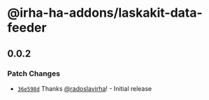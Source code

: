 # @irha-ha-addons/laskakit-data-feeder

## 0.0.2

### Patch Changes

- [`36e598d`](https://github.com/radoslavirha/ha-addons/commit/36e598d6db8abf88090fb6e81a362cfbbc319e8f) Thanks [@radoslavirha](https://github.com/radoslavirha)! - Initial release
